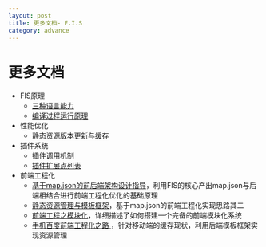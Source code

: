 ```yaml
---
layout: post
title: 更多文档- F.I.S
category: advance
---
```


# 更多文档

 - FIS原理
     - [三种语言能力](/docs/more/fis-standard.html)
     - [编译过程运行原理](/docs/more/fis-base.html)
 - 性能优化
     - [静态资源版本更新与缓存](http://www.infoq.com/cn/articles/front-end-engineering-and-performance-optimization-part1)
 - 插件系统
     - 插件调用机制
     - [插件扩展点列表](/docs/more/extension-point.html)
 - 前端工程化
     - [基于map.json的前后端架构设计指导](/docs/more/mapjson.html)，利用FIS的核心产出map.json与后端相结合进行前端工程化优化的基础原理
     - [静态资源管理与模板框架](http://www.infoq.com/cn/articles/front-end-engineering-and-performance-optimization-part2/)，基于map.json的前端工程化实现思路其二
     - [前端工程之模块化](http://fex.baidu.com/blog/2014/03/fis-module/)，详细描述了如何搭建一个完备的前端模块化系统
     - [手机百度前端工程化之路
](http://mweb.baidu.com/p/baidusearch-front-end-road.html)，针对移动端的缓存现状，利用后端模板框架实现资源管理